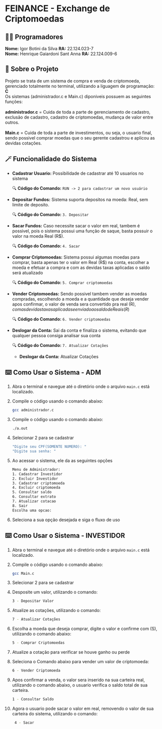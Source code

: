 # FEINANCE - Exchange de Criptomoedas

## 👨‍💻 **Programadores**
**Nome:**  Igor Botini da Silva **RA:** 22.124.023-7 <br>
**Nome:**  Henrique Gaiardoni Sant Anna **RA:** 22.124.009-6 
## 📝 **Sobre o Projeto** 
Projeto se trata de um sistema de compra e venda de criptomoeda, gerenciado totalmente no terminal, utilizando a liguagem de programação: **C**<br>
Os sistemas (administrador.c e Main.c) diponiveis possuem as seguintes funções: <br><br>
    **administrador.c** = Cuida de toda a parte de gerenciamento de cadastro, exclusão de cadastro, cadastro de criptomoedas, mudança de valor entre outros. <br><br>
    **Main.c** = Cuida de toda a parte de investimentos, ou seja, o usuario final, sendo possivel comprar moedas 
que o seu gerente cadastrou e aplicou as devidas cotações.
## 🪄 **Funcionalidade do Sistema** 

- **Cadastrar Usuario:** Possibilidade de cadastrar até 10 usuarios no sistema

    🔍 **Código do Comando:**  `RUN -> 2 para cadastrar um novo usuário `

- **Depositar Fundos:** Sistema suporta depositos na moeda: Real, sem limite de deposito.

    🔍 **Código do Comando:**  `3. Depositar`

- **Sacar Fundos:** Caso necessite sacar o valor em real, tambem é possivel, pois o sistema possui uma função de saque, basta possuir o valor na moeda Real (R$).

    🔍 **Código do Comando:**  `4. Sacar`

- **Comprar Criptomoedas:** Sistema possui algumas moedas para comprar, basta apenas ter o valor em Real (R$) na conta, escolher a moeda e efetuar a compra e com as devidas taxas aplicadas o saldo será atualizado

    🔍 **Código do Comando:**  `5. Comprar criptomoedas`
    

- **Vender Criptomoedas:** Sendo possivel tambem vender as moedas compradas, escolhendo a moeda e a quantidade que deseja vender apos confirmar, o valor de venda sera convertido pra real (R$), com as devidas taxas aplicadas e enviado ao saldo de Reais (R$)

    🔍 **Código do Comando:**  `6. Vender criptomoedas`

 - **Deslogar da Conta:** Sai da conta e finaliza o sistema, evitando que qualquer pessoa consiga analisar sua conta

    🔍 **Código do Comando:**  `7. Atualizar Cotações`
     - **Deslogar da Conta:** Atualizar Cotações 


## ⌨️ **Como Usar o Sistema - ADM**

1. Abra o terminal e navegue até o diretório onde o arquivo `main.c` está localizado.

2. Compile o código usando o comando abaixo:
   ```bash
   gcc administrador.c 
   ```
3. Compile o código usando o comando abaixo:
   ```bash
   ./a.out
   ```
4. Selecionar 2 para se cadastrar    
    ```bash
    "Digite seu CPF(SOMENTE NUMERO): "
    "Digite sua senha: "
   ```
5. Ao acessar o sistema, ele da as seguintes opções
    ```bash
    Menu de Administrador:
    1. Cadastrar Investidor
    2. Excluir Investidor
    3. Cadastrar criptomoeda
    4. Excluir criptomoeda
    5. Consultar saldo
    6. Consultar extrato
    7. Atualizar cotacao
    8. Sair
    Escolha uma opcao:
   ```   
6. Seleciona a sua opção desejada e siga o fluxo de uso

## ⌨️ **Como Usar o Sistema - INVESTIDOR**




1. Abra o terminal e navegue até o diretório onde o arquivo `main.c` está localizado.

2. Compile o código usando o comando abaixo:
   ```bash
   gcc Main.c 
   ```
3. Selecionar 2 para se cadastrar    

4. Desposite um valor, utilizando o comando:
   ```bash
   3 - Depositar Valor
   ```
5. Atualize as cotações, utilizando o comando:
    ```bash
   7 - Atualizar Cotações
   ```
6. Escolha a moeda que deseja comprar, digite o valor e confirme com (S), utilizando o comando abaixo:

    ```bash
   5 - Comprar Criptomoedas
   ```

7. Atualize a cotação para verificar se houve ganho ou perde

8. Seleciona o Comando abaixo para vender um valor de criptomoeda:
    ```bash
   6 - Vender Criptomoeda
   ```
9. Apos confirmar a venda, o valor sera inserido na sua carteira real, utilizando o comando abaixo, o usuario verifica o saldo total de sua carteira.
    ```bash
   1 - Consultar Saldo
   ```
10. Agora o usuario pode sacar o valor em real, removendo o valor de sua carteira do sistema, utilizando o comando:
    ```bash
     4 - Sacar
    ```
